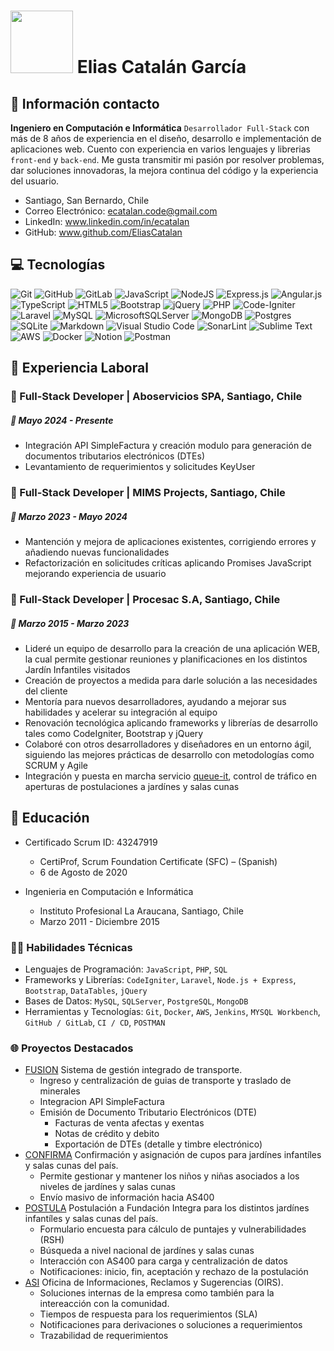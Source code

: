 
# <img src="https://media.giphy.com/media/QTfX9Ejfra3ZmNxh6B/giphy.gif?cid=790b7611bfoasj7zac7k5dq5sp5c47ffszb4djlslhpvlye7&ep=v1_stickers_search&rid=giphy.gif&ct=s" width="100px"> Elias Catalán García 

## 📎 Información contacto 

**Ingeniero en Computación e Informática** `Desarrollador Full-Stack` con más de 8 años de experiencia en el diseño, desarrollo e implementación de aplicaciones web. Cuento con experiencia en varios lenguajes y librerias `front-end` y `back-end`. Me gusta transmitir mi pasión por resolver problemas, dar soluciones innovadoras, la mejora continua del código y la experiencia del usuario.

- Santiago, San Bernardo, Chile
- Correo Electrónico: [ecatalan.code@gmail.com](mailto:ecatalan.code@gmail.com)
- LinkedIn: www.linkedin.com/in/ecatalan
- GitHub: www.github.com/EliasCatalan

## 💻 Tecnologías
![Git](https://img.shields.io/badge/git-%23F05033.svg?style=flat&logo=git&logoColor=white)
![GitHub](https://img.shields.io/badge/github-%23121011.svg?style=flat&logo=github&logoColor=white)
![GitLab](https://img.shields.io/badge/gitlab-%23181717.svg?style=flat&logo=gitlab&logoColor=white)
![JavaScript](https://img.shields.io/badge/javascript-%23323330.svg?style=flat&logo=javascript&logoColor=%23F7DF1E)
![NodeJS](https://img.shields.io/badge/node.js-6DA55F?style=flat&logo=node.js&logoColor=white)
![Express.js](https://img.shields.io/badge/express.js-%23404d59.svg?style=flat&logo=express&logoColor=%2361DAFB)
![Angular.js](https://img.shields.io/badge/angular.js-%23E23237.svg?style=flat&logo=angularjs&logoColor=white)
![TypeScript](https://img.shields.io/badge/typescript-%23007ACC.svg?style=flat&logo=typescript&logoColor=white)
![HTML5](https://img.shields.io/badge/html5-%23E34F26.svg?style=flat&logo=html5&logoColor=white)
![Bootstrap](https://img.shields.io/badge/bootstrap-%238511FA.svg?style=flat&logo=bootstrap&logoColor=white)
![jQuery](https://img.shields.io/badge/jquery-%230769AD.svg?style=flat&logo=jquery&logoColor=white)
![PHP](https://img.shields.io/badge/php-%23777BB4.svg?style=flat&logo=php&logoColor=white)
![Code-Igniter](https://img.shields.io/badge/CodeIgniter-%23EF4223.svg?style=flat&logo=codeIgniter&logoColor=white)
![Laravel](https://img.shields.io/badge/laravel-%23FF2D20.svg?style=flat&logo=laravel&logoColor=white)
![MySQL](https://img.shields.io/badge/mysql-4479A1.svg?style=flat&logo=mysql&logoColor=white)
![MicrosoftSQLServer](https://img.shields.io/badge/Microsoft%20SQL%20Server-CC2927?style=flat&logo=microsoft%20sql%20server&logoColor=white)
![MongoDB](https://img.shields.io/badge/MongoDB-%234ea94b.svg?style=flat&logo=mongodb&logoColor=white)
![Postgres](https://img.shields.io/badge/postgres-%23316192.svg?style=flat&logo=postgresql&logoColor=white)
![SQLite](https://img.shields.io/badge/sqlite-%2307405e.svg?style=flat&logo=sqlite&logoColor=white)
![Markdown](https://img.shields.io/badge/markdown-%23000000.svg?style=flat&logo=markdown&logoColor=white)
![Visual Studio Code](https://img.shields.io/badge/Visual%20Studio%20Code-0078d7.svg?style=flat&logo=visual-studio-code&logoColor=white)
![SonarLint](https://img.shields.io/badge/SonarLint-CB2029?style=flat&logo=SONARLINT&logoColor=white)
![Sublime Text](https://img.shields.io/badge/sublime_text-%23575757.svg?style=flat&logo=sublime-text&logoColor=important)
![AWS](https://img.shields.io/badge/AWS-%23FF9900.svg?style=flat&logo=amazon-aws&logoColor=white)
![Docker](https://img.shields.io/badge/docker-%230db7ed.svg?style=flat&logo=docker&logoColor=white)
![Notion](https://img.shields.io/badge/Notion-%23000000.svg?style=flat&logo=notion&logoColor=white)
![Postman](https://img.shields.io/badge/Postman-FF6C37?style=flat&logo=postman&logoColor=white)

## 🏢 Experiencia Laboral
### 📌 Full-Stack Developer | Aboservicios SPA, Santiago, Chile
##### 📅 Mayo 2024 - Presente 
- Integración API SimpleFactura y creación modulo para generación de documentos tributarios electrónicos (DTEs)
- Levantamiento de requerimientos y solicitudes KeyUser

### 📌 Full-Stack Developer | MIMS Projects, Santiago, Chile
##### 📅 Marzo 2023 - Mayo 2024
- Mantención y mejora de aplicaciones existentes, corrigiendo errores y añadiendo nuevas funcionalidades
- Refactorización en solicitudes críticas aplicando Promises JavaScript mejorando experiencia de usuario

### 📌 Full-Stack Developer | Procesac S.A, Santiago, Chile
##### 📅 Marzo 2015 - Marzo 2023
- Lideré un equipo de desarrollo para la creación de una aplicación WEB, la cual permite gestionar reuniones y planificaciones en los distintos Jardín Infantiles visitados
- Creación de proyectos a medida para darle solución a las necesidades del cliente
- Mentoría para nuevos desarrolladores, ayudando a mejorar sus habilidades y acelerar su integración al equipo
- Renovación tecnológica aplicando frameworks y librerías de desarrollo tales como CodeIgniter, Bootstrap y jQuery
- Colaboré con otros desarrolladores y diseñadores en un entorno ágil, siguiendo las mejores prácticas de desarrollo con metodologías como SCRUM y Agile
- Integración y puesta en marcha servicio [queue-it](https://queue-it.com), control de tráfico en aperturas de postulaciones a jardínes y salas cunas

## 🏫 Educación
* Certificado Scrum ID: 43247919
  + CertiProf, Scrum Foundation Certificate (SFC) – (Spanish)
  + 6 de Agosto de 2020
  
* Ingenieria en Computación e Informática
  + Instituto Profesional La Araucana, Santiago, Chile
  + Marzo 2011 - Diciembre 2015

### 👨‍💻 Habilidades Técnicas
* Lenguajes de Programación: `JavaScript`, `PHP`, `SQL`
* Frameworks y Librerías: `CodeIgniter`, `Laravel`, `Node.js + Express`, `Bootstrap`, `DataTables`, `jQuery`
* Bases de Datos: `MySQL`, `SQLServer`, `PostgreSQL`, `MongoDB`
* Herramientas y Tecnologías: `Git`, `Docker`, `AWS`, `Jenkins`, `MYSQL Workbench`, `GitHub / GitLab`, `CI / CD`, `POSTMAN`

### 🌐 Proyectos Destacados
*  [FUSION](https://fusion.deltainformatica.cl) Sistema de gestión integrado de transporte.
    + Ingreso y centralización de guias de transporte y traslado de minerales
    + Integracion API SimpleFactura
    + Emisión de Documento Tributario Electrónicos (DTE)
      + Facturas de venta afectas y exentas
      + Notas de crédito y debito
      + Exportación de DTEs (detalle y timbre electrónico) 
* [CONFIRMA](https://confirma.integra.cl) Confirmación y asignación de cupos para jardínes infantíles y salas cunas del país.
    + Permite gestionar y mantener los niños y niñas asociados a los niveles de jardínes y salas cunas
    + Envío masivo de información hacia AS400
* [POSTULA](https://postula.integra.cl) Postulación a Fundación Integra para los distintos jardínes infantíles y salas cunas del país.
    + Formulario encuesta para cálculo de puntajes y vulnerabilidades (RSH)
    + Búsqueda a nivel nacional de jardínes y salas cunas
    + Interacción con AS400 para carga y centralización de datos
    + Notificaciones: inicio, fin, aceptación y rechazo de la postulación
* [ASI](https://asi.integra.cl) Oficina de Informaciones, Reclamos y Sugerencias (OIRS).
    + Soluciones internas de la empresa como también para la intereacción con la comunidad.
    + Tiempos de respuesta para los requerimientos (SLA)
    + Notificaciones para derivaciones o soluciones a requerimientos
    + Trazabilidad de requerimientos
